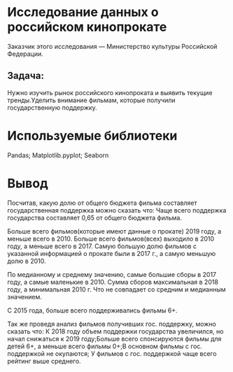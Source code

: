 # Исследование данных о российском кинопрокате
Заказчик этого исследования — Министерство культуры Российской Федерации.
## Задача:
Нужно изучить рынок российского кинопроката и выявить текущие тренды.Уделить внимание фильмам, которые получили государственную поддержку.
# Используемые библиотеки
Pandas; Matplotlib.pyplot; Seaborn
# Вывод
Посчитав, какую долю от общего бюджета фильма составляет государственная поддержка можно сказать что: Чаще всего поддержка государства составляет 0,65 от общего бюджета фильма.

Больше всего фильмов(которые имеют данные о прокате) 2019 году, а меньше всего в 2010. Больше всего фильмов(всех) выходило в 2010 году, а меньше всего в 2017. Самую большую долю фильмов с указанной информацией о прокате были в 2017 г., а самую меньшую долю в 2010.

По медианному и среднему значению, самые большие сборы в 2017 году, а самые маленькие в 2010. Сумма сборов максимальная в 2018 году, а минимальная 2010 г. Что не совпадает со средним и медианным значением.

С 2015 года, больше всего поддерживались фильмы 6+.

Так же проведя анализ фильмов получивших гос. поддержку, можно сказать что: К 2018 году объем поддержки государства увеличился, но начал снижаться к 2019 году;Больше всего спонсируются фильмы для детей 6+, а меньше всего фильмы 0+;В основном фильмы с гос. поддержкой не окупаются; У фильмов с гос. поддержкой чаще всего рейтинг выше среднего.
